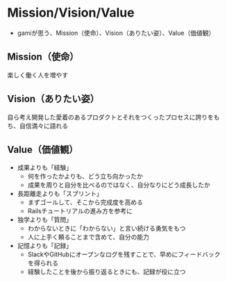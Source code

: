 # Mission/Vision/Value
- gamiが思う、Mission（使命）、Vision（ありたい姿）、Value（価値観）

## Mission（使命）
楽しく働く人を増やす

## Vision（ありたい姿）
自ら考え開発した愛着のあるプロダクトとそれをつくったプロセスに誇りをもち、自信満々に語れる

## Value（価値観）
- 成果よりも「経験」
    - 何を作ったかよりも、どう立ち向かったか
    - 成果を周りと自分を比べるのではなく、自分なりにどう成長したか
- 長距離走よりも「スプリント」
    - まずゴールして、そこから完成度を高める
    - Railsチュートリアルの進み方を参考に
- 独学よりも「質問」
    - わからないときに「わからない」と言い続ける勇気をもつ
    - 人に上手く頼ることまで含めて、自分の能力
- 記憶よりも「記録」
    - SlackやGitHubにオープンなログを残すことで、早めにフィードバックを得られる
    - 経験したことを後から振り返るときにも、記録が役に立つ
